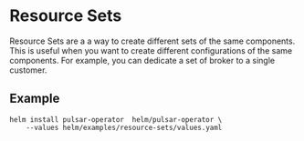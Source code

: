 # Resource Sets

Resource Sets are a a way to create different sets of the same components. This is useful when you want to create different configurations of the same components. For example, you can dedicate a set of broker to a single customer.

## Example

```
helm install pulsar-operator  helm/pulsar-operator \
    --values helm/examples/resource-sets/values.yaml 
```